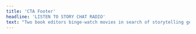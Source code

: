 ```yaml
---
title: 'CTA Footer'
headline: 'LISTEN TO STORY CHAT RADIO'
text: "Two book editors binge-watch movies in search of storytelling gems. Their sacrifice is your novel’s gain.\n\n![Story Chat Radio]({{ url('theme://images/StoryChatRadio.png') }}){.float-left}\n\nJoin Book Light Editorial’s Carly Hayward and co-host Jeni Chappelle as they watch different movies with an eye for storytelling and novel writing. Then they use their training and years of experience editing novels to break down different storytelling elements to help you improve your novel-in-progress.\n\nLike and subscribe to the podcast on [Apple Podcasts](https://podcasts.apple.com/us/podcast/story-chat-radio/id1483688097?target=_blank), [Spotify](https://open.spotify.com/show/3o7zYGOeJMHfKFdCrhlILb?target=_blank), [Google Podcasts](https://podcasts.google.com/?feed=aHR0cHM6Ly9zdG9yeWNoYXRyYWRpby5saWJzeW4uY29tL3Jzcw&ep=14), and [YouTube](https://www.youtube.com/channel/UCVgBO3mHLqhtVZWRn0BmFEA?target=_blank). Or check out the website! \n\n[Story Chat Radio](https://www.storychatradio.com?target=_blank){.button}"
---
```


